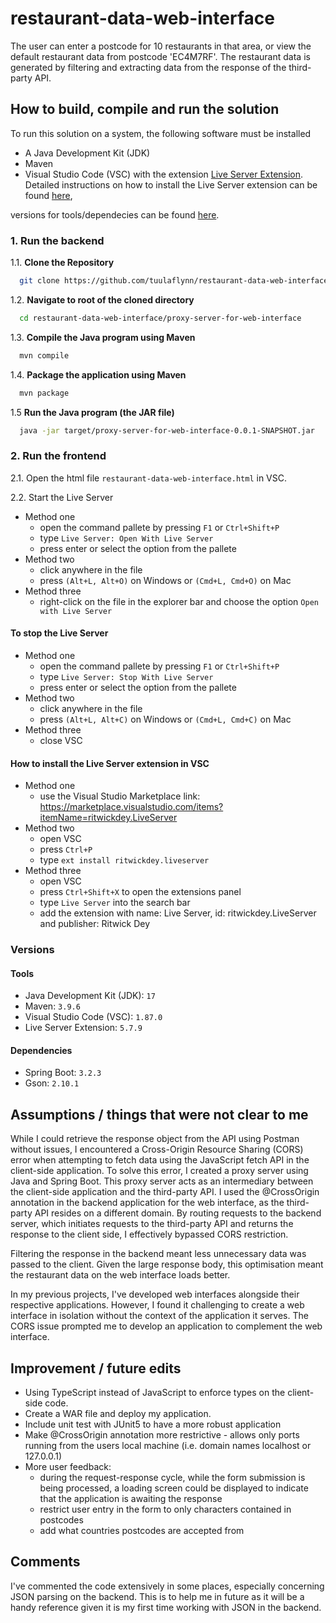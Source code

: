 # restaurant-data-web-interface
The user can enter a postcode for 10 restaurants in that area, or view the default restaurant data from postcode 'EC4M7RF'. The restaurant data is generated by filtering and extracting data from the response of the third-party API. 

## How to build, compile and run the solution
To run this solution on a system, the following software must be installed
- A Java Development Kit (JDK)
- Maven 
- Visual Studio Code (VSC) with the extension [Live Server Extension](https://marketplace.visualstudio.com/items?itemName=ritwickdey.LiveServer).
Detailed instructions on how to install the Live Server extension can be found [here](#how-to-install-the-live-server-extension-in-vsc),

versions for tools/dependecies can be found [here](#versions).

### 1. Run the backend
1.1. **Clone the Repository**
```sh
  git clone https://github.com/tuulaflynn/restaurant-data-web-interface
```
1.2. **Navigate to root of the cloned directory**
```sh
  cd restaurant-data-web-interface/proxy-server-for-web-interface
```
1.3. **Compile the Java program using Maven**
```sh
  mvn compile
```
1.4. **Package the application using Maven**
```sh
  mvn package
```
1.5 **Run the Java program (the JAR file)**
```sh
  java -jar target/proxy-server-for-web-interface-0.0.1-SNAPSHOT.jar     
```

### 2. Run the frontend 
2.1. Open the html file `restaurant-data-web-interface.html` in VSC.

2.2. Start the Live Server
- Method one
  -  open the command pallete by pressing `F1` or `Ctrl+Shift+P`
  -  type `Live Server: Open With Live Server`
  -  press enter or select the option from the pallete
- Method two
  - click anywhere in the file
  - press `(Alt+L, Alt+O)` on Windows or `(Cmd+L, Cmd+O)` on Mac
- Method three
  - right-click on the file in the explorer bar and choose the option `Open with Live Server`


#### To stop the Live Server 
- Method one 
  - open the command pallete by pressing `F1` or `Ctrl+Shift+P`
  - type `Live Server: Stop With Live Server`
  - press enter or select the option from the pallete
- Method two
  - click anywhere in the file
  - press `(Alt+L, Alt+C)` on Windows or `(Cmd+L, Cmd+C)` on Mac
- Method three
  - close VSC

   
#### How to install the Live Server extension in VSC
- Method one
  - use the Visual Studio Marketplace link: https://marketplace.visualstudio.com/items?itemName=ritwickdey.LiveServer
- Method two
  - open VSC
  - press `Ctrl+P`
  - type `ext install ritwickdey.liveserver`
- Method three
  - open VSC
  - press `Ctrl+Shift+X` to open the extensions panel
  - type `Live Server` into the search bar
  - add the extension with name: Live Server, id: ritwickdey.LiveServer and publisher: Ritwick Dey


### Versions
#### Tools
- Java Development Kit (JDK): `17`
- Maven: `3.9.6`
- Visual Studio Code (VSC): `1.87.0`
- Live Server Extension: `5.7.9`

#### Dependencies
- Spring Boot: `3.2.3`
- Gson: `2.10.1`

  
## Assumptions / things that were not clear to me
While I could retrieve the response object from the API using Postman without issues, I encountered a Cross-Origin Resource Sharing (CORS) error when attempting to fetch data using the JavaScript fetch API in the client-side application. To solve this error, I created a proxy server using Java and Spring Boot. This proxy server acts as an intermediary between the client-side application and the third-party API. I used the @CrossOrigin annotation in the backend application for the web interface, as the third-party API resides on a different domain. By routing requests to the backend server, which initiates requests to the third-party API and returns the response to the client side, I effectively bypassed CORS restriction. 

Filtering the response in the backend meant less unnecessary data was passed to the client. Given the large response body, this optimisation meant the restaurant data on the web interface loads better. 

In my previous projects, I've developed web interfaces alongside their respective applications. However, I found it challenging to create a web interface in isolation without the context of the application it serves. The CORS issue prompted me to develop an application to complement the web interface. 

## Improvement / future edits
- Using TypeScript instead of JavaScript to enforce types on the client-side code. 
- Create a WAR file and deploy my application. 
- Include unit test with JUnit5 to have a more robust application
- Make @CrossOrigin annotation more restrictive - allows only ports running from the users local machine (i.e. domain names localhost or 127.0.0.1)
- More user feedback:
    - during the request-response cycle, while the form submission is being processed, a loading screen could be displayed to indicate that the application is awaiting the response
    - restrict user entry in the form to only characters contained in postcodes
    - add what countries postcodes are accepted from
 
## Comments
I've commented the code extensively in some places, especially concerning JSON parsing on the backend. This is to help me in future as it will be a handy reference given it is my first time working with JSON in the backend. 

